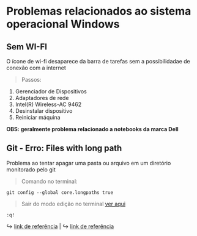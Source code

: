 # Problemas relacionados ao sistema operacional Windows

## Sem WI-FI

O ícone de wi-fi desaparece da barra de tarefas sem a possibilidadae de conexão com a internet

> Passos:

1. Gerenciador de Dispositivos
2. Adaptadores de rede
3. Intel(R) Wireless-AC 9462 
4. Desinstalar dispositivo 
5. Reiniciar máquina

**OBS: geralmente problema relacionado a notebooks da marca Dell**

## Git - Erro: Files with long path

Problema ao tentar apagar uma pasta ou arquivo em um diretório monitorado pelo git

> Comando no terminal:

    git config --global core.longpaths true

> Sair do modo edição no terminal [ver aqui](https://pt.stackoverflow.com/questions/254320/como-salvar-e-sair-no-vim)

    :q!

:arrow_right_hook: [link de referência](https://www.javaprogramto.com/2020/04/git-filename-too-long.html) | 
:arrow_right_hook: [link de referência](https://stackoverflow.com/questions/44307590/how-to-enable-using-git-repository-with-files-with-long-paths-for-all-users)

